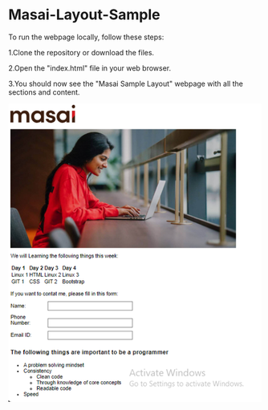 # Masai-Layout-Sample

To run the webpage locally, follow these steps:

1.Clone the repository or download the files.

2.Open the "index.html" file in your web browser.

3.You should now see the "Masai Sample Layout" webpage with all the sections and content.


![Alt text](masai.png)